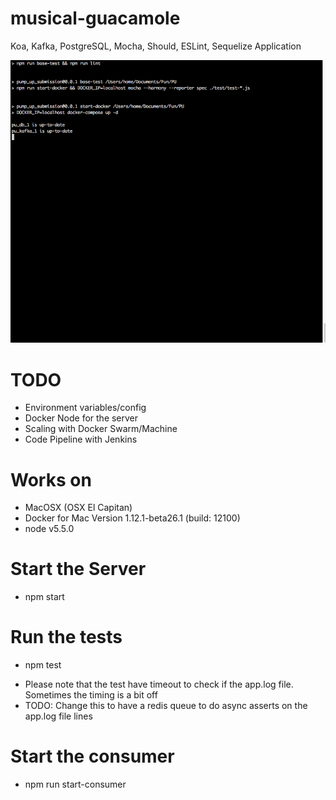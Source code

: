 # musical-guacamole
Koa, Kafka, PostgreSQL, Mocha, Should, ESLint, Sequelize Application


![Woohoo](https://raw.githubusercontent.com/kthakore/musical-guacamole/master/test_run.gif)

# TODO
  - Environment variables/config
  - Docker Node for the server
  - Scaling with Docker Swarm/Machine
  - Code Pipeline with Jenkins

# Works on
  - MacOSX (OSX El Capitan)
  - Docker for Mac Version 1.12.1-beta26.1 (build: 12100)
  - node v5.5.0


# Start the Server

  - npm start


# Run the tests

  - npm test

* Please note that the test have timeout to check if the app.log file. Sometimes the timing is a bit off
* TODO: Change this to have a redis queue to do async asserts on the app.log file lines

# Start the consumer

  - npm run start-consumer


